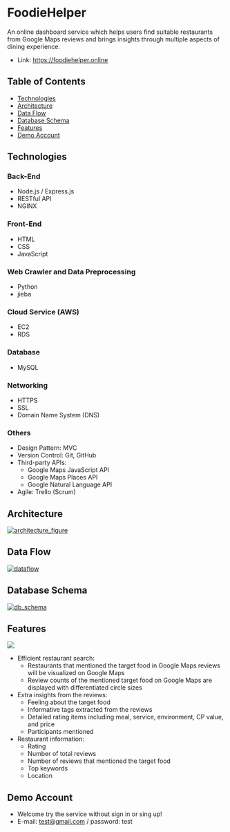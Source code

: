 # FoodieHelper
An online dashboard service which helps users find suitable restaurants from Google Maps reviews and brings insights through multiple aspects of dining experience.

- Link: https://foodiehelper.online

## Table of Contents
- [Technologies](#Technologies)
- [Architecture](#Architecture)
- [Data Flow](#data-flow)
- [Database Schema](#database-schema)
- [Features](#Features)
- [Demo Account](#demo-account)

## Technologies
### Back-End
- Node.js / Express.js
- RESTful API
- NGINX

### Front-End
- HTML
- CSS
- JavaScript

### Web Crawler and Data Preprocessing
- Python
- jieba

### Cloud Service (AWS)
- EC2
- RDS

### Database 
- MySQL

### Networking
- HTTPS
- SSL
- Domain Name System (DNS)

### Others
- Design Pattern: MVC
- Version Control: Git, GitHub
- Third-party APIs: 
	- Google Maps JavaScript API
	- Google Maps Places API
	- Google Natural Language API
- Agile: Trello (Scrum)

## Architecture
[![architecture_figure](https://stylishbucket.s3-ap-northeast-1.amazonaws.com/foodiehelper/architecture.png "architecture_figure")](https://stylishbucket.s3-ap-northeast-1.amazonaws.com/foodiehelper/architecture.png "architecture_figure")

## Data Flow
[![dataflow](https://stylishbucket.s3-ap-northeast-1.amazonaws.com/foodiehelper/dataflow.png "dataflow")](https://stylishbucket.s3-ap-northeast-1.amazonaws.com/foodiehelper/dataflow.png "dataflow")

## Database Schema
[![db_schema](https://stylishbucket.s3-ap-northeast-1.amazonaws.com/foodiehelper/database_schema_new2.png "db_schema")](https://stylishbucket.s3-ap-northeast-1.amazonaws.com/foodiehelper/database_schema_new2.png "db_schema")

## Features
![](https://github.com/victorwung/mydata/blob/master/foodiehelper/demo_v3.gif)
- Efficient restaurant search:
	- Restaurants that mentioned the target food in Google Maps reviews will be visualized on Google Maps
	- Review counts of the mentioned target food on Google Maps are displayed with differentiated circle sizes
- Extra insights from the reviews:
	- Feeling about the target food
	- Informative tags extracted from the reviews
	- Detailed rating items including meal, service, environment, CP value, and price
	- Participants mentioned
- Restaurant information:
	- Rating
	- Number of total reviews
	- Number of reviews that mentioned the target food
	- Top keywords
	- Location

## Demo Account
- Welcome try the service without sign in or sing up!
- E-mail: test@gmail.com / password: test